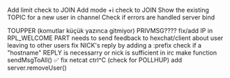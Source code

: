 Add limit check to JOIN
Add mode +i check to JOIN
Show the existing TOPIC for a new user in channel
Check if errors are handled server bind

TOUPPER (komutlar küçük yazınca gitmiyor) PRIVMSG????
fix/add IP in RPL_WELCOME
PART needs to send feedback to hexchat/client about user leaving to other users
fix NICK's reply by adding a :prefix
check if a "hostname" REPLY is necessarry or nick is sufficient in irc
make function sendMsgToAll()
✅ fix netcat ctrl^C (check for POLLHUP) add server.removeUser()

